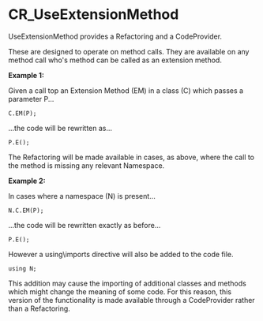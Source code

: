 CR_UseExtensionMethod
=====================

UseExtensionMethod provides a Refactoring and a CodeProvider.

These are designed to operate on method calls. They are available on any method call who's method can be called as an extension method.

**Example 1:**

Given a call top an Extension Method (EM) in a class (C) which passes a parameter P...

    C.EM(P);

...the code will be rewritten as...

    P.E();

The Refactoring will be made available in cases, as above, where the call to the method is missing any relevant Namespace.

**Example 2:**

In cases where a namespace (N) is present...

    N.C.EM(P);

...the code will be rewritten exactly as before...

    P.E();

However a using\imports directive will also be added to the code file.

	using N;

This addition may cause the importing of additional classes and methods which might change the meaning of some code. For this reason, this version of the functionality is made available through a CodeProvider rather than a Refactoring.

